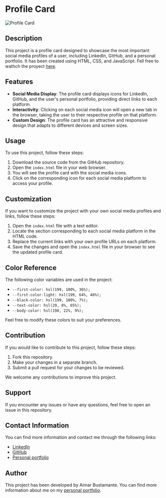 # Profile Card

![Profile Card](profile_card_image.jpg)

## Description
This project is a profile card designed to showcase the most important social media profiles of a user, including LinkedIn, GitHub, and a personal portfolio. It has been created using HTML, CSS, and JavaScript. Fell free to wathch the proyect [here](https://aimarbustamante.github.io/Profile-card/).

## Features

- **Social Media Display**: The profile card displays icons for LinkedIn, GitHub, and the user's personal portfolio, providing direct links to each platform.
- **Interactivity**: Clicking on each social media icon will open a new tab in the browser, taking the user to their respective profile on that platform.
- **Custom Design**: The profile card has an attractive and responsive design that adapts to different devices and screen sizes.

## Usage

To use this project, follow these steps:

1. Download the source code from the GitHub repository.
2. Open the `index.html` file in your web browser.
3. You will see the profile card with the social media icons.
4. Click on the corresponding icon for each social media platform to access your profile.

## Customization

If you want to customize the project with your own social media profiles and links, follow these steps:

1. Open the `index.html` file with a text editor.
2. Locate the section corresponding to each social media platform in the HTML code.
3. Replace the current links with your own profile URLs on each platform.
4. Save the changes and open the `index.html` file in your browser to see the updated profile card.

## Color Reference

The following color variables are used in the project:

- `--first-color: hsl(199, 100%, 36%);`
- `--first-color-light: hsl(199, 64%, 48%);`
- `--black-color: hsl(199, 100%, 7%);`
- `--text-color: hsl(29, 8%, 65%);`
- `--body-color: hsl(198, 22%, 9%);`

Feel free to modify these colors to suit your preferences.

## Contribution

If you would like to contribute to this project, follow these steps:

1. Fork this repository.
2. Make your changes in a separate branch.
3. Submit a pull request for your changes to be reviewed.

We welcome any contributions to improve this project.

## Support

If you encounter any issues or have any questions, feel free to open an issue in this repository.

## Contact Information

You can find more information and contact me through the following links:

- [LinkedIn](https://www.linkedin.com/in/aimarbustamante/)
- [GitHub](https://github.com/AimarBustamante)
- [Personal portfolio](https://aimarbusta.netlify.app/)

## Author

This project has been developed by Aimar Bustamante. You can find more information about me on my [personal portfolio](https://aimarbusta.netlify.app/).

